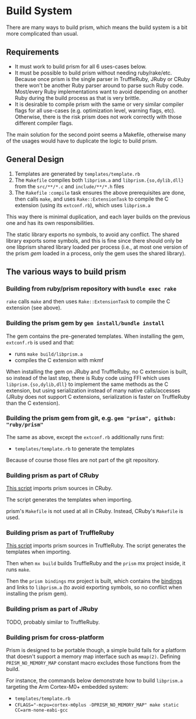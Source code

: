 # Build System

There are many ways to build prism, which means the build system is a bit more complicated than usual.

## Requirements

* It must work to build prism for all 6 uses-cases below.
* It must be possible to build prism without needing ruby/rake/etc.
  Because once prism is the single parser in TruffleRuby, JRuby or CRuby there won't be another Ruby parser around to parse such Ruby code.
  Most/every Ruby implementations want to avoid depending on another Ruby during the build process as that is very brittle.
* It is desirable to compile prism with the same or very similar compiler flags for all use-cases (e.g. optimization level, warning flags, etc).
  Otherwise, there is the risk prism does not work correctly with those different compiler flags.

The main solution for the second point seems a Makefile, otherwise many of the usages would have to duplicate the logic to build prism.

## General Design

1. Templates are generated by `templates/template.rb`
4. The `Makefile` compiles both `libprism.a` and `libprism.{so,dylib,dll}` from the `src/**/*.c` and `include/**/*.h` files
5. The `Rakefile` `:compile` task ensures the above prerequisites are done, then calls `make`,
  and uses `Rake::ExtensionTask` to compile the C extension (using its `extconf.rb`), which uses `libprism.a`

This way there is minimal duplication, and each layer builds on the previous one and has its own responsibilities.

The static library exports no symbols, to avoid any conflict.
The shared library exports some symbols, and this is fine since there should only be one libprism shared library
loaded per process (i.e., at most one version of the prism *gem* loaded in a process, only the gem uses the shared library).

## The various ways to build prism

### Building from ruby/prism repository with `bundle exec rake`

`rake` calls `make` and then uses `Rake::ExtensionTask` to compile the C extension (see above).

### Building the prism gem by `gem install/bundle install`

The gem contains the pre-generated templates.
When installing the gem, `extconf.rb` is used and that:
* runs `make build/libprism.a`
* compiles the C extension with mkmf

When installing the gem on JRuby and TruffleRuby, no C extension is built, so instead of the last step,
there is Ruby code using FFI which uses `libprism.{so,dylib,dll}`
to implement the same methods as the C extension, but using serialization instead of many native calls/accesses
(JRuby does not support C extensions, serialization is faster on TruffleRuby than the C extension).

### Building the prism gem from git, e.g. `gem "prism", github: "ruby/prism"`

The same as above, except the `extconf.rb` additionally runs first:
* `templates/template.rb` to generate the templates

Because of course those files are not part of the git repository.

### Building prism as part of CRuby

[This script](https://github.com/ruby/ruby/blob/32e828bb4a6c65a392b2300f3bdf93008c7b6f25/tool/sync_default_gems.rb#L399-L426) imports prism sources in CRuby.

The script generates the templates when importing.

prism's `Makefile` is not used at all in CRuby. Instead, CRuby's `Makefile` is used.

### Building prism as part of TruffleRuby

[This script](https://github.com/oracle/truffleruby/blob/master/tool/import-prism.sh) imports prism sources in TruffleRuby.
The script generates the templates when importing.

Then when `mx build` builds TruffleRuby and the `prism` mx project inside, it runs `make`.

Then the `prism bindings` mx project is built, which contains the [bindings](https://github.com/oracle/truffleruby/blob/master/src/main/c/prism_bindings/src/prism_bindings.c)
and links to `libprism.a` (to avoid exporting symbols, so no conflict when installing the prism gem).

### Building prism as part of JRuby

TODO, probably similar to TruffleRuby.

### Building prism for cross-platform

Prism is designed to be portable though, a simple build fails for a platform that doesn't support a memory map interface such as `mmap(2)`.
Defining `PRISM_NO_MEMORY_MAP` constant macro excludes those functions from the build.

For instance, the commands below demonstrate how to build `libprism.a` targeting the Arm Cortex-M0+ embedded system:

* `templates/template.rb`
* `CFLAGS="-mcpu=cortex-m0plus -DPRISM_NO_MEMORY_MAP" make static CC=arm-none-eabi-gcc`
